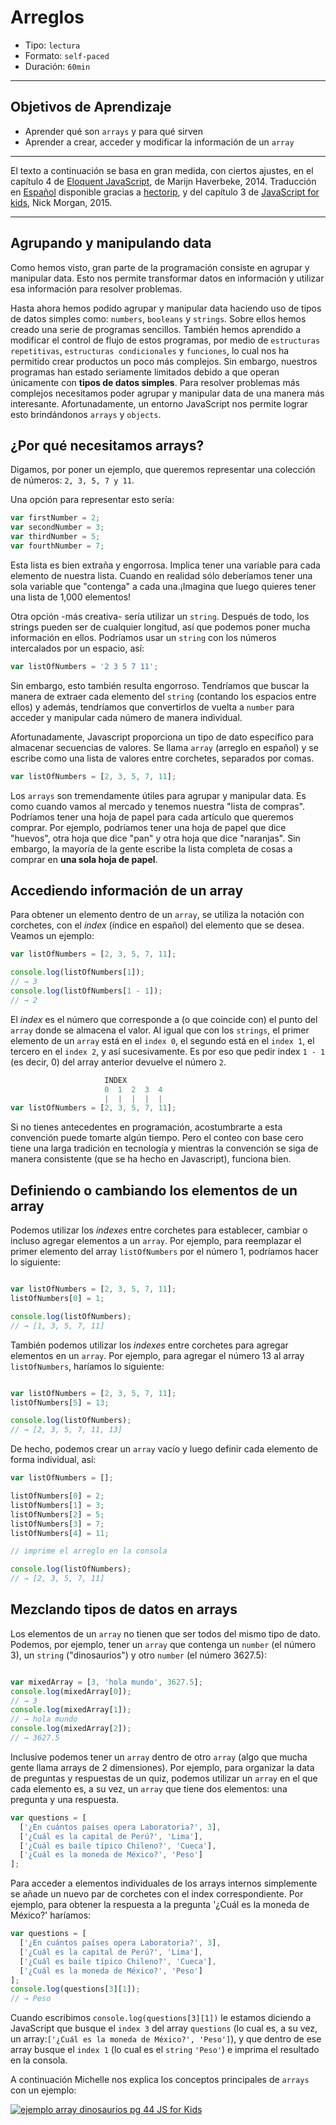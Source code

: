 # Arreglos

- Tipo: `lectura`
- Formato: `self-paced`
- Duración: `60min`

***

## Objetivos de Aprendizaje

- Aprender qué son `arrays` y para qué sirven
- Aprender a crear, acceder y modificar la información de un `array`

***

El texto a continuación se basa en gran medida, con ciertos ajustes, en el
capítulo 4 de [Eloquent JavaScript](http://eloquentjavascript.net/), de Marijn
Haverbeke, 2014. Traducción en [Español](http://hectorip.github.io/Eloquent-JavaScript-ES-online/chapters/01_values.html)
disponible gracias a [hectorip](http://hectorip.github.io), y del capítulo 3
de [JavaScript for kids](http://pepa.holla.cz/wp-content/uploads/2015/11/JavaScript-for-Kids.pdf),
Nick Morgan, 2015.

***

## Agrupando y manipulando data

Como hemos visto, gran parte de la programación consiste en agrupar y manipular
data. Esto nos permite transformar datos en información y utilizar esa
información para resolver problemas.

Hasta ahora hemos podido agrupar y manipular data haciendo uso de tipos de
datos simples como: `numbers`, `booleans` y `strings`. Sobre ellos hemos creado
una serie de programas sencillos. También hemos aprendido a modificar el
control de flujo de estos programas, por medio de `estructuras repetitivas`,
`estructuras condicionales` y `funciones`, lo cual nos ha permitido crear
productos un poco más complejos. Sin embargo, nuestros programas han estado
seriamente limitados debido a que operan únicamente con **tipos de datos
simples**. Para resolver problemas más complejos necesitamos poder agrupar y
manipular data de una manera más interesante. Afortunadamente, un entorno
JavaScript nos permite lograr esto brindándonos `arrays` y `objects`.

## ¿Por qué necesitamos arrays?

Digamos, por poner un ejemplo, que queremos representar una colección de
números: `2, 3, 5, 7 y 11`.

Una opción para representar esto sería:

```js
var firstNumber = 2;
var secondNumber = 3;
var thirdNumber = 5;
var fourthNumber = 7;
```

Esta lista es bien extraña y engorrosa. Implica tener una variable para cada
elemento de nuestra lista. Cuando en realidad sólo deberíamos tener una sola
variable que "contenga" a cada una.¡Imagina que luego quieres tener una lista
de 1,000 elementos!

Otra opción -más creativa- sería utilizar un `string`. Después de todo, los
strings pueden ser de cualquier longitud, así que podemos poner mucha
información en ellos. Podríamos usar un `string` con los números intercalados
por un espacio, así:

```js
var listOfNumbers = '2 3 5 7 11';
```

Sin embargo, esto también resulta engorroso. Tendríamos que buscar la manera de
extraer cada elemento del `string` (contando los espacios entre ellos) y
además, tendríamos que convertirlos de vuelta a `number` para acceder y
manipular cada número de manera individual.

Afortunadamente, Javascript proporciona un tipo de dato específico para
almacenar secuencias de valores. Se llama `array` (arreglo en español) y se
escribe como una lista de valores entre corchetes, separados por comas.

```js
var listOfNumbers = [2, 3, 5, 7, 11];
```

Los `arrays` son tremendamente útiles para agrupar y manipular data. Es como
cuando vamos al mercado y tenemos nuestra "lista de compras". Podríamos tener
una hoja de papel para cada artículo que queremos comprar. Por ejemplo,
podríamos tener una hoja de papel que dice "huevos", otra hoja que dice "pan" y
otra hoja que dice "naranjas". Sin embargo, la mayoría de la gente escribe la
lista completa de cosas a comprar en **una sola hoja de papel**.

## Accediendo información de un array

Para obtener un elemento dentro de un `array`, se utiliza la notación con
corchetes, con el _index_ (índice en español) del elemento que se desea.
Veamos un ejemplo:

```js
var listOfNumbers = [2, 3, 5, 7, 11];

console.log(listOfNumbers[1]);
// → 3
console.log(listOfNumbers[1 - 1]);
// → 2
```

El _index_ es el número que corresponde a (o que coincide con) el punto del
`array` donde se almacena el valor. Al igual que con los `strings`, el primer
elemento de un `array` está en el `index 0`, el segundo está en el `index 1`,
el tercero en el `index 2`, y así sucesivamente. Es por eso que pedir index
`1 - 1` (es decir, 0) del array anterior devuelve el número `2`.

```js
                     INDEX
                     0  1  2  3  4
                     |  |  |  |  |
var listOfNumbers = [2, 3, 5, 7, 11];

```

Si no tienes antecedentes en programación, acostumbrarte a esta convención
puede tomarte algún tiempo. Pero el conteo con base cero tiene una larga
tradición en tecnología y mientras la convención se siga de manera consistente
(que se ha hecho en Javascript), funciona bien.

## Definiendo o cambiando los elementos de un array

Podemos utilizar los _indexes_ entre corchetes para establecer, cambiar o
incluso agregar elementos a un `array`. Por ejemplo, para reemplazar el primer
elemento del array `listOfNumbers` por el número 1, podríamos hacer lo
siguiente:

```js

var listOfNumbers = [2, 3, 5, 7, 11];
listOfNumbers[0] = 1;

console.log(listOfNumbers);
// → [1, 3, 5, 7, 11]

```

También podemos utilizar los _indexes_ entre corchetes para agregar elementos
en un `array`. Por ejemplo, para agregar el número 13 al array `listOfNumbers`,
haríamos lo siguiente:

```js

var listOfNumbers = [2, 3, 5, 7, 11];
listOfNumbers[5] = 13;

console.log(listOfNumbers);
// → [2, 3, 5, 7, 11, 13]

```

De hecho, podemos crear un `array` vacío y luego definir cada elemento de forma
individual, así:

```js
var listOfNumbers = [];

listOfNumbers[0] = 2;
listOfNumbers[1] = 3;
listOfNumbers[2] = 5;
listOfNumbers[3] = 7;
listOfNumbers[4] = 11;

// imprime el arreglo en la consola

console.log(listOfNumbers);
// → [2, 3, 5, 7, 11]

```

## Mezclando tipos de datos en arrays

Los elementos de un `array` no tienen que ser todos del mismo tipo de dato.
Podemos, por ejemplo, tener un `array` que contenga un `number` (el número 3),
un `string` ("dinosaurios") y otro `number` (el número 3627.5):

```js

var mixedArray = [3, 'hola mundo', 3627.5];
console.log(mixedArray[0]);
// → 3
console.log(mixedArray[1]);
// → hola mundo
console.log(mixedArray[2]);
// → 3627.5
```

Inclusive podemos tener un `array` dentro de otro `array` (algo que mucha gente
llama arrays de 2 dimensiones). Por ejemplo, para organizar la data de
preguntas y respuestas de un quiz, podemos utilizar un `array` en el que cada
elemento es, a su vez, un `array` que tiene dos elementos: una pregunta y una
respuesta.

```js
var questions = [
  ['¿En cuántos países opera Laboratoria?', 3],
  ['¿Cuál es la capital de Perú?', 'Lima'],
  ['¿Cuál es baile típico Chileno?', 'Cueca'],
  ['¿Cuál es la moneda de México?', 'Peso']
];

```

Para acceder a elementos individuales de los arrays internos simplemente se
añade un nuevo par de corchetes con el index correspondiente. Por ejemplo, para
obtener la respuesta a la pregunta '¿Cuál es la moneda de México?' haríamos:

```js
var questions = [
  ['¿En cuántos países opera Laboratoria?', 3],
  ['¿Cuál es la capital de Perú?', 'Lima'],
  ['¿Cuál es baile típico Chileno?', 'Cueca'],
  ['¿Cuál es la moneda de México?', 'Peso']
];
console.log(questions[3][1]);
// → Peso
```

Cuando escribimos `console.log(questions[3][1])` le estamos diciendo a
JavaScript que busque el `index 3` del array `questions` (lo cual es, a su vez,
un array:`['¿Cuál es la moneda de México?', 'Peso']`), y que dentro de ese
array busque el `index 1` (lo cual es el `string` `'Peso'`) e imprima el
resultado en la consola.

A continuación Michelle nos explica los conceptos principales de `arrays` con
un ejemplo:

[![ejemplo array dinosaurios pg 44 JS for Kids](https://img.youtube.com/vi/-hLSzYr3z44/0.jpg)](https://www.youtube.com/watch?v=-hLSzYr3z44)
